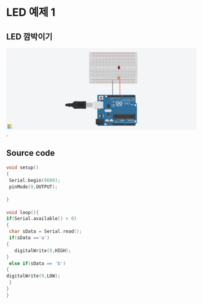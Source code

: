 # LED 예제 1
## LED 깜박이기
![LED](./images/LED00.png).

## Source code

 ```c
void setup()
{
  Serial.begin(9600);
  pinMode(9,OUTPUT);
 
}

void loop(){
 if(Serial.available() > 0)
{
  char sData = Serial.read();
  if(sData =='a')
{
    digitalWrite(9,HIGH);
}
  else if(sData == 'b')
{
 digitalWrite(9,LOW);
  }
 }
}

 ```
